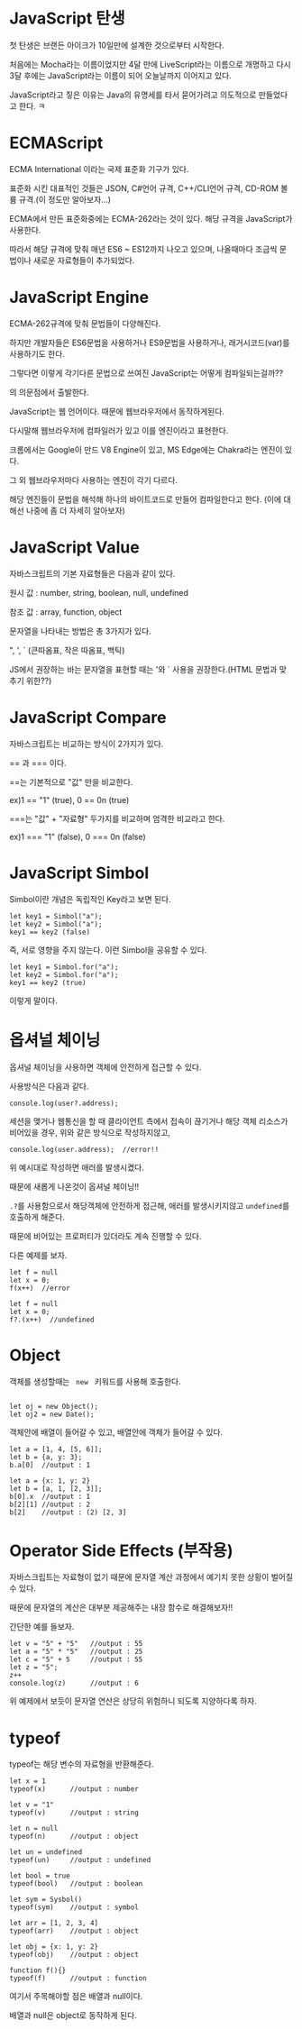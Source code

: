 <h1> JavaScript 탄생</h1>

첫 탄생은 브랜든 아이크가 10일만에 설계한 것으로부터 시작한다. 

처음에는 Mocha라는 이름이었지만 4달 만에 LiveScript라는 이름으로 개명하고 다시 3달 후에는 JavaScript라는 이름이 되어 오늘날까지 이어지고 있다. 

JavaScript라고 짛은 이유는 Java의 유명세를 타서 묻어가려고 의도적으로 만들었다고 한다. ㅋ

<h1> ECMAScript </h1>
ECMA International 이라는 국제 표준화 기구가 있다.

표준화 시킨 대표적인 것들은 JSON, C#언어 규격, C++/CLI언어 규격, CD-ROM 볼륨 규격.(이 정도만 알아보자...)

ECMA에서 만든 표준화중에는 ECMA-262라는 것이 있다. 해당 규격을 JavaScript가 사용한다.

따라서 해당 규격에 맞춰 매년 ES6 ~ ES12까지 나오고 있으며, 나올때마다 조금씩 문법이나 새로운 자료형들이 추가되었다.

<h1>JavaScript Engine</h1>
ECMA-262규격에 맞춰 문법들이 다양해진다.

하지만 개발자들은 ES6문법을 사용하거나 ES9문법을 사용하거나, 래거시코드(var)를 사용하기도 한다.

그렇다면 이렇게 각기다른 문법으로 쓰여진 JavaScript는 어떻게 컴파일되는걸까??

의 의문점에서 출발한다.

JavaScript는 웹 언어이다. 때문에 웹브라우저에서 동작하게된다.

다시말해 웹브라우저에 컴파일러가 있고 이를 엔진이라고 표현한다.

크롬에서는 Google이 만드 V8 Engine이 있고, MS Edge에는 Chakra라는 엔진이 있다.

그 외 웹브라우저마다 사용하는 엔진이 각기 다르다.

해당 엔진들이 문법을 해석해 하나의 바이트코드로 만들어 컴파일한다고 한다. (이에 대해선 나중에 좀 더 자세히 알아보자)

<h1>JavaScript Value</h1>
자바스크립트의 기본 자료형들은 다음과 같이 있다.

원시 값 : number, string, boolean, null, undefined

참조 값 : array, function, object

문자열을 나타내는 방법은 총 3가지가 있다. 

", ', \` (큰따옴표, 작은 따옴표, 백틱)

JS에서 권장하는 바는 문자열을 표현할 때는 '와 \` 사용을 권장한다.(HTML 문법과 맞추기 위한??)

<h1>JavaScript Compare</h1>
자바스크립트는 비교하는 방식이 2가지가 있다.

== 과 === 이다.

==는 기본적으로 "값" 만을 비교한다.

ex)1 == "1" (true), 0 == 0n (true)

===는 "값" + "자료형" 두가지를 비교하며 엄격한 비교라고 한다.

ex)1 === "1" (false), 0 === 0n (false)

<h1>JavaScript Simbol</h1>
Simbol이란 개념은 독립적인 Key라고 보면 된다.

```
let key1 = Simbol("a");
let key2 = Simbol("a");
key1 == key2 (false) 
```

즉, 서로 영향을 주지 않는다. 이런 Simbol을 공유할 수 있다.

```
let key1 = Simbol.for("a");
let key2 = Simbol.for("a");
key1 == key2 (true) 
```

이렇게 말이다.

<h1> 옵셔널 체이닝 </h1>
옵셔널 체이닝을 사용하면 객체에 안전하게 접근할 수 있다.

사용방식은 다음과 같다.

```
console.log(user?.address);

```

세션을 맺거나 웹통신을 할 때 클라이언트 측에서 접속이 끊기거나 해당 객체 리소스가 비어있을 경우,
위와 같은 방식으로 작성하지않고,

```
console.log(user.address);  //error!!

```

위 예시대로 작성하면 애러를 발생시켰다.

때문에 새롭게 나온것이 옵셔널 체이닝!!

<code>.?</code>를 사용함으로서 해당객체에 안전하게 접근해, 애러를 발생시키지않고 <code>undefined</code>를 호출하게 해준다.

때문에 비어있는 프로퍼티가 있더라도 계속 진행할 수 있다.

다른 예제를 보자.

```
let f = null
let x = 0;
f(x++)  //error

let f = null
let x = 0;
f?.(x++)  //undefined

```




<h1> Object </h1>
객체를 생성할때는 <code> new </code> 키워드를 사용해 호출한다.

```

let oj = new Object();
let oj2 = new Date();

```

객체안에 배열이 들어갈 수 있고, 배열안에 객체가 들어갈 수 있다.

```
let a = [1, 4, [5, 6]]; 
let b = {a, y: 3};
b.a[0]  //output : 1

let a = {x: 1, y: 2}
let b = [a, 1, [2, 3]];
b[0].x  //output : 1
b[2][1] //output : 2
b[2]    //output : (2) [2, 3]

```

<h1> Operator Side Effects (부작용) </h1>
자바스크립트는 자료형이 없기 때문에 문자열 계산 과정에서 예기치 못한 상황이 벌어질 수 있다.

때문에 문자열의 계산은 대부분 제공해주는 내장 함수로 해결해보자!!

간단한 예를 들보자.

```
let v = "5" + "5"   //output : 55
let a = "5" * "5"   //output : 25
let c = "5" + 5     //output : 55
let z = "5";
z++
console.log(z)      //output : 6

```

위 예제에서 보듯이 문자열 연산은 상당히 위험하니 되도록 지양하다록 하자.

<h1> typeof </h1>
typeof는 해당 변수의 자료형을 반환해준다.

```
let x = 1
typeof(x)      //output : number

let v = "1"   
typeof(v)      //output : string

let n = null
typeof(n)      //output : object

let un = undefined
typeof(un)     //output : undefined

let bool = true
typeof(bool)   //output : boolean

let sym = Sysbol()
typeof(sym)    //output : symbol

let arr = [1, 2, 3, 4]
typeof(arr)    //output : object

let obj = {x: 1, y: 2}
typeof(obj)    //output : object

function f(){}
typeof(f)      //output : function

```
여기서 주목해야할 점은 배열과 null이다.

배열과 null은 object로 동작하게 된다.
